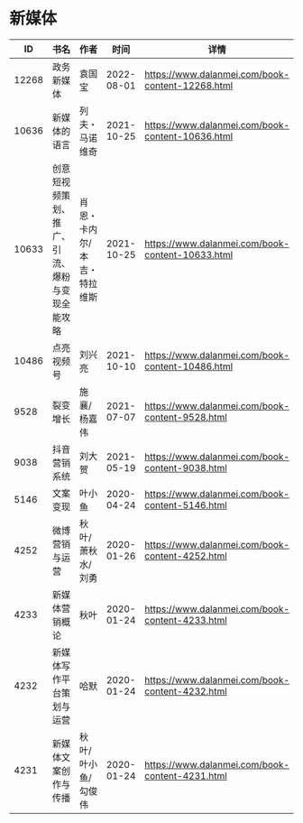 # 新媒体

| ID | 书名 | 作者 | 时间 | 详情 | 下载页面 | EPUB下载链接 | MOBI下载链接 | AZW3下载链接 |
| --- | --- | --- | --- | --- | --- | --- | --- | --- |
| 12268 | 政务新媒体 | 袁国宝 | 2022-08-01 | https://www.dalanmei.com/book-content-12268.html | https://www.dalanmei.com/download-book-12268.html | http://ct.dalanmei.com/f/31084289-771229942-c02a93 | http://ct.dalanmei.com/f/31084289-771241367-aaf47e | http://ct.dalanmei.com/f/31084289-771233506-3ee2ff |
| 10636 | 新媒体的语言 | 列夫・马诺维奇 | 2021-10-25 | https://www.dalanmei.com/book-content-10636.html | https://www.dalanmei.com/download-book-10636.html | http://ct.dalanmei.com/f/31084289-570151903-a7c0a3 | http://ct.dalanmei.com/f/31084289-570357796-c9d4e4 | http://ct.dalanmei.com/f/31084289-571406020-08d2a1 |
| 10633 | 创意短视频策划、推广、引流、爆粉与变现全能攻略 | 肖恩・卡内尔/本吉・特拉维斯 | 2021-10-25 | https://www.dalanmei.com/book-content-10633.html | https://www.dalanmei.com/download-book-10633.html | http://ct.dalanmei.com/f/31084289-570152052-02a873 | http://ct.dalanmei.com/f/31084289-570357805-d00688 | http://ct.dalanmei.com/f/31084289-571406035-2a4aca |
| 10486 | 点亮视频号 | 刘兴亮 | 2021-10-10 | https://www.dalanmei.com/book-content-10486.html | https://www.dalanmei.com/download-book-10486.html | http://ct.dalanmei.com/f/31084289-570127608-253efb | http://ct.dalanmei.com/f/31084289-570269866-82b257 | http://ct.dalanmei.com/f/31084289-571409624-23d3cc |
| 9528 | 裂变增长 | 施襄/杨嘉伟 | 2021-07-07 | https://www.dalanmei.com/book-content-9528.html | https://www.dalanmei.com/download-book-9528.html | http://ct.dalanmei.com/f/31084289-571729031-f329c6 | http://ct.dalanmei.com/f/31084289-572084975-0bc283 | http://ct.dalanmei.com/f/31084289-572112287-d21b23 |
| 9038 | 抖音营销系统 | 刘大贺 | 2021-05-19 | https://www.dalanmei.com/book-content-9038.html | https://www.dalanmei.com/download-book-9038.html | http://ct.dalanmei.com/f/31084289-571723407-918708 | http://ct.dalanmei.com/f/31084289-572112595-fce693 | http://ct.dalanmei.com/f/31084289-572116706-aef1e6 |
| 5146 | 文案变现 | 叶小鱼 | 2020-04-24 | https://www.dalanmei.com/book-content-5146.html | https://www.dalanmei.com/download-book-5146.html | http://ct.dalanmei.com/f/31084289-571520036-ee5b04 | http://ct.dalanmei.com/f/31084289-571778678-cb7301 | http://ct.dalanmei.com/f/31084289-571925037-214048 |
| 4252 | 微博营销与运营 | 秋叶/萧秋水/刘勇 | 2020-01-26 | https://www.dalanmei.com/book-content-4252.html | https://www.dalanmei.com/download-book-4252.html | http://ct.dalanmei.com/f/31084289-571538814-cf3f51 | http://ct.dalanmei.com/f/31084289-571806966-d17f14 | http://ct.dalanmei.com/f/31084289-571991959-793a21 |
| 4233 | 新媒体营销概论 | 秋叶 | 2020-01-24 | https://www.dalanmei.com/book-content-4233.html | https://www.dalanmei.com/download-book-4233.html | http://ct.dalanmei.com/f/31084289-571539202-39c329 | http://ct.dalanmei.com/f/31084289-571807184-fdf8bc | http://ct.dalanmei.com/f/31084289-571992161-de817a |
| 4232 | 新媒体写作平台策划与运营 | 哈默 | 2020-01-24 | https://www.dalanmei.com/book-content-4232.html | https://www.dalanmei.com/download-book-4232.html | http://ct.dalanmei.com/f/31084289-571539255-ac39f8 | http://ct.dalanmei.com/f/31084289-571807201-de8213 | http://ct.dalanmei.com/f/31084289-571992193-bf88fc |
| 4231 | 新媒体文案创作与传播 | 秋叶/叶小鱼/勾俊伟 | 2020-01-24 | https://www.dalanmei.com/book-content-4231.html | https://www.dalanmei.com/download-book-4231.html | http://ct.dalanmei.com/f/31084289-571539283-96b7b0 | http://ct.dalanmei.com/f/31084289-571807209-c0cc41 | http://ct.dalanmei.com/f/31084289-571992205-a132a4 |
